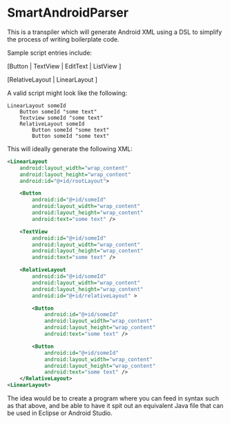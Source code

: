 # SmartAndroidParser
This is a transpiler which will generate Android XML using a DSL to simplify the process of writing boilerplate code.

Sample script entries include:

[Button | TextView | EditText | ListView ] 

[RelativeLayout | LinearLayout ] 

A valid script might look like the following:
```
LinearLayout someId
	Button someId "some text"
	Textview someId "some text"
 	RelativeLayout someId
		Button someId "some text"
		Button someId "some text"
```

This will ideally generate the following XML:

```xml
<LinearLayout
	android:layout_width="wrap_content"
	android:layout_height="wrap_content"
	android:id="@+id/rootLayout">

	<Button
		android:id="@+id/someId"
		android:layout_width="wrap_content"
		android:layout_height="wrap_content" 
		android:text="some text" />

	<TextView
		android:id="@+id/someId"
		android:layout_width="wrap_content"
		android:layout_height="wrap_content" 
		android:text="some text" />

	<RelativeLayout
		android:id="@+id/someId"
		android:layout_width="wrap_content"
		android:layout_height="wrap_content"
		android:id="@+id/relativeLayout" >

		<Button
			android:id="@+id/someId"
			android:layout_width="wrap_content"
			android:layout_height="wrap_content"
			android:text="some text" />

		<Button
			android:id="@+id/someId"
			android:layout_width="wrap_content"
			android:layout_height="wrap_content"
			android:text="some text" />
	</RelativeLayout>
<LinearLayout>	
```

The idea would be to create a program where you can feed in syntax such as that above, and be able to have it spit out an equivalent Java file that can be used in Eclipse or Android Studio.
